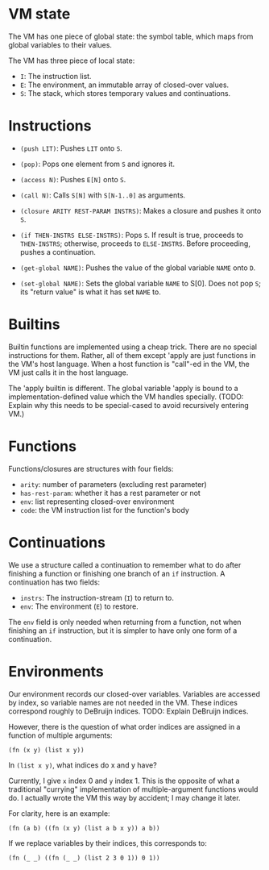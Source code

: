 # VM state

The VM has one piece of global state: the symbol table, which maps from global
variables to their values.

The VM has three piece of local state:
- `I`: The instruction list.
- `E`: The environment, an immutable array of closed-over values.
- `S`: The stack, which stores temporary values and continuations.

# Instructions

- `(push LIT)`: Pushes `LIT` onto `S`.

- `(pop)`: Pops one element from `S` and ignores it.

- `(access N)`: Pushes `E[N]` onto `S`.

- `(call N)`: Calls `S[N]` with `S[N-1..0]` as arguments.

- `(closure ARITY REST-PARAM INSTRS)`: Makes a closure and pushes it onto `S`.

- `(if THEN-INSTRS ELSE-INSTRS)`: Pops `S`. If result is true, proceeds to
  `THEN-INSTRS`; otherwise, proceeds to `ELSE-INSTRS`. Before proceeding, pushes
  a continuation.

- `(get-global NAME)`: Pushes the value of the global variable `NAME` onto
  `D`.

- `(set-global NAME)`: Sets the global variable `NAME` to S[0]. Does not pop
  `S`; its "return value" is what it has set `NAME` to.

# Builtins

Builtin functions are implemented using a cheap trick. There are no special
instructions for them. Rather, all of them except 'apply are just functions in
the VM's host language. When a host function is "call"-ed in the VM, the VM just
calls it in the host language.

The 'apply builtin is different. The global variable 'apply is bound to a
implementation-defined value which the VM handles specially. (TODO: Explain why
this needs to be special-cased to avoid recursively entering VM.)

# Functions

Functions/closures are structures with four fields:

- `arity`: number of parameters (excluding rest parameter)
- `has-rest-param`: whether it has a rest parameter or not
- `env`: list representing closed-over environment
- `code`: the VM instruction list for the function's body

# Continuations

We use a structure called a continuation to remember what to do after finishing
a function or finishing one branch of an `if` instruction. A continuation has
two fields:

- `instrs`: The instruction-stream (`I`) to return to.
- `env`: The environment (`E`) to restore.

The `env` field is only needed when returning from a function, not when
finishing an `if` instruction, but it is simpler to have only one form of a
continuation.

# Environments

Our environment records our closed-over variables. Variables are accessed by
index, so variable names are not needed in the VM. These indices correspond
roughly to DeBruijn indices. TODO: Explain DeBruijn indices.

However, there is the question of what order indices are assigned in a function
of multiple arguments:

    (fn (x y) (list x y))

In `(list x y)`, what indices do x and y have?

Currently, I give `x` index 0 and `y` index 1. This is the opposite of what a
traditional "currying" implementation of multiple-argument functions would do. I
actually wrote the VM this way by accident; I may change it later.

For clarity, here is an example:

    (fn (a b) ((fn (x y) (list a b x y)) a b))

If we replace variables by their indices, this corresponds to:

    (fn (_ _) ((fn (_ _) (list 2 3 0 1)) 0 1))
